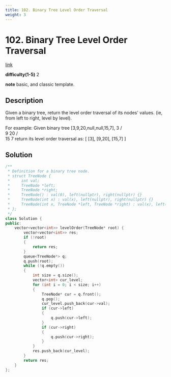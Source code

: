 ```yaml
---
title: 102. Binary Tree Level Order Traversal
weight: 3
---
```

# 102. Binary Tree Level Order Traversal
[link](https://leetcode.com/problems/binary-tree-level-order-traversal/)

**difficulty(1-5)**
2

**note**
basic, and classic template.

## Description
Given a binary tree, return the level order traversal of its nodes' values. (ie, from left to right, level by level).

For example:
Given binary tree [3,9,20,null,null,15,7],
    3
   / \
  9  20
    /  \
   15   7
return its level order traversal as:
[
  [3],
  [9,20],
  [15,7]
]

## Solution
```c++
/**
 * Definition for a binary tree node.
 * struct TreeNode {
 *     int val;
 *     TreeNode *left;
 *     TreeNode *right;
 *     TreeNode() : val(0), left(nullptr), right(nullptr) {}
 *     TreeNode(int x) : val(x), left(nullptr), right(nullptr) {}
 *     TreeNode(int x, TreeNode *left, TreeNode *right) : val(x), left(left), right(right) {}
 * };
 */
class Solution {
public:
    vector<vector<int>> levelOrder(TreeNode* root) {
        vector<vector<int>> res;
        if (!root)
        {
            return res;
        }
        queue<TreeNode*> q;
        q.push(root);
        while (!q.empty())
        {
            int size = q.size();
            vector<int> cur_level;
            for (int i = 0; i < size; i++)
            {
                TreeNode* cur = q.front();
                q.pop();
                cur_level.push_back(cur->val);
                if (cur->left)
                {
                    q.push(cur->left);
                }
                if (cur->right)
                {
                    q.push(cur->right);
                }
            }
            res.push_back(cur_level);
        }
        return res;
    }
};
```